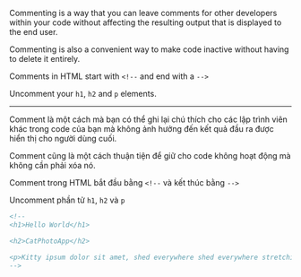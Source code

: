 Commenting is a way that you can leave comments for other developers within your code without affecting the resulting output that is displayed to the end user.

Commenting is also a convenient way to make code inactive without having to delete it entirely.

Comments in HTML start with `<!--` and end with a `-->`

Uncomment your `h1`, `h2` and `p` elements.

---

Comment là một cách mà bạn có thể ghi lại chú thích cho các lập trình viên khác trong code của bạn mà không ảnh hưởng đến kết quả đầu ra được hiển thị cho người dùng cuối.

Comment cũng là một cách thuận tiện để giữ cho code không hoạt động mà không cần phải xóa nó.

Comment trong HTML bắt đầu bằng `<!--` và kết thúc bằng `-->`

Uncomment phần tử `h1`, `h2` và `p` 

```html
<!--
<h1>Hello World</h1>

<h2>CatPhotoApp</h2>

<p>Kitty ipsum dolor sit amet, shed everywhere shed everywhere stretching attack your ankles chase the red dot, hairball run catnip eat the grass sniff.</p>
-->
```
